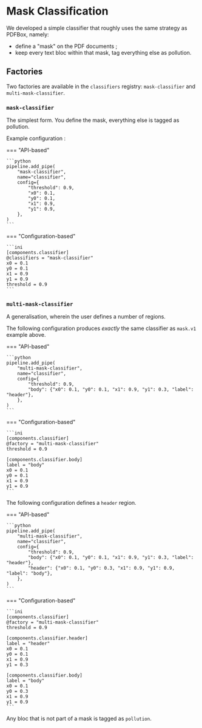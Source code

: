 # Mask Classification

We developed a simple classifier that roughly uses the same strategy as PDFBox, namely:

- define a "mask" on the PDF documents ;
- keep every text bloc within that mask, tag everything else as pollution.

## Factories

Two factories are available in the `classifiers` registry: `mask-classifier` and `multi-mask-classifier`.

### `mask-classifier`

The simplest form. You define the mask, everything else is tagged as pollution.

Example configuration :

=== "API-based"

    ```python
    pipeline.add_pipe(
        "mask-classifier",
        name="classifier",
        config={
            "threshold": 0.9,
            "x0": 0.1,
            "y0": 0.1,
            "x1": 0.9,
            "y1": 0.9,
        },
    )
    ```

=== "Configuration-based"

    ```ini
    [components.classifier]
    @classifiers = "mask-classifier"
    x0 = 0.1
    y0 = 0.1
    x1 = 0.9
    y1 = 0.9
    threshold = 0.9
    ```

### `multi-mask-classifier`

A generalisation, wherein the user defines a number of regions.

The following configuration produces _exactly_ the same classifier as `mask.v1` example above.

=== "API-based"

    ```python
    pipeline.add_pipe(
        "multi-mask-classifier",
        name="classifier",
        config={
            "threshold": 0.9,
            "body": {"x0": 0.1, "y0": 0.1, "x1": 0.9, "y1": 0.3, "label": "header"},
        },
    )
    ```

=== "Configuration-based"

    ```ini
    [components.classifier]
    @factory = "multi-mask-classifier"
    threshold = 0.9

    [components.classifier.body]
    label = "body"
    x0 = 0.1
    y0 = 0.1
    x1 = 0.9
    y1 = 0.9
    ```

The following configuration defines a `header` region.

=== "API-based"

    ```python
    pipeline.add_pipe(
        "multi-mask-classifier",
        name="classifier",
        config={
            "threshold": 0.9,
            "body": {"x0": 0.1, "y0": 0.1, "x1": 0.9, "y1": 0.3, "label": "header"},
            "header": {"x0": 0.1, "y0": 0.3, "x1": 0.9, "y1": 0.9, "label": "body"},
        },
    )
    ```

=== "Configuration-based"

    ```ini
    [components.classifier]
    @factory = "multi-mask-classifier"
    threshold = 0.9

    [components.classifier.header]
    label = "header"
    x0 = 0.1
    y0 = 0.1
    x1 = 0.9
    y1 = 0.3

    [components.classifier.body]
    label = "body"
    x0 = 0.1
    y0 = 0.3
    x1 = 0.9
    y1 = 0.9
    ```

Any bloc that is not part of a mask is tagged as `pollution`.
